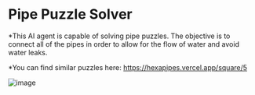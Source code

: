 # Pipe Puzzle Solver

*This AI agent is capable of solving pipe puzzles. The objective is to connect all of the pipes in order to allow for the flow of water and avoid water leaks.

*You can find similar puzzles here: https://hexapipes.vercel.app/square/5


![image](https://github.com/franciscofpereira/PipePuzzleSolver/assets/147160910/e91d464a-e844-480b-a25e-ddb808ee944a)
